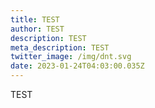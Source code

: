 ```yaml
---
title: TEST
author: TEST
description: TEST
meta_description: TEST
twitter_image: /img/dnt.svg
date: 2023-01-24T04:03:00.035Z
---
```

T﻿EST
